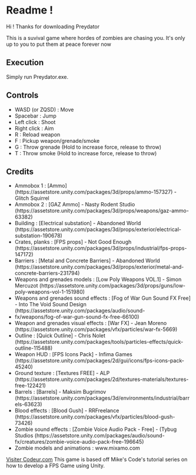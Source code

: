 <h1>Readme !</h1>

Hi ! Thanks for downloading Preydator

This is a suvival game where hordes of zombies are chasing you. It's only up to you to put them at peace forever now

<h2>Execution</h2>
Simply run Preydator.exe.

<h2>Controls</h2>
<ul>
  <li>WASD (or ZQSD) : Move</li>
  <li>Spacebar : Jump</li>
  <li>Left click : Shoot</li>
  <li>Right click : Aim</li>
  <li>R : Reload weapon</li>
  <li>F : Pickup weapon/grenade/smoke</li>
  <li>G : Throw grenade (Hold to increase force, release to throw)</li>
  <li>T : Throw smoke (Hold to increase force, release to throw)</li>
</ul>

<h2>Credits</h2>
<ul>
  <li>Ammobox 1 : [Ammo](https://assetstore.unity.com/packages/3d/props/ammo-157327) - Glitch Squirrel</li>
  <li>Ammobox 2 : [GAZ Ammo] - Nasty Rodent Studio (https://assetstore.unity.com/packages/3d/props/weapons/gaz-ammo-63382)</li>
  <li>Building : [Electrical substation] - Abandoned World (https://assetstore.unity.com/packages/3d/props/exterior/electrical-substation-190678)</li>
  <li>Crates, planks : [FPS props] - Not Good Enough (https://assetstore.unity.com/packages/3d/props/industrial/fps-props-147172)</li>
  <li>Barriers : [Metal and Concrete Barriers] - Abandoned World (https://assetstore.unity.com/packages/3d/props/exterior/metal-and-concrete-barriers-231794)</li>
  <li>Weapons and grenades models : [Low Poly Weapons VOL.1] - Simon Mercuzot (https://assetstore.unity.com/packages/3d/props/guns/low-poly-weapons-vol-1-151980)</li>
  <li>Weapons and grenades sound effects : [Fog of War Gun Sound FX Free] - Into The Void Sound Design (https://assetstore.unity.com/packages/audio/sound-
  <li>fx/weapons/fog-of-war-gun-sound-fx-free-66100)</li>
  <li>Weapon and grenades visual effects : [War FX] - Jean Moreno (https://assetstore.unity.com/packages/vfx/particles/war-fx-5669)</li>
  <li>Outline : [Quick Outline] - Chris Nolet (https://assetstore.unity.com/packages/tools/particles-effects/quick-outline-115488)</li>
  <li>Weapon HUD : [FPS Icons Pack] - Infima Games (https://assetstore.unity.com/packages/2d/gui/icons/fps-icons-pack-45240)</li>
  <li>Ground texture : [Textures FREE] - ALP (https://assetstore.unity.com/packages/2d/textures-materials/textures-free-122421)</li>
  <li>Barrels : [Barrels] - Maksim Bugrimov (https://assetstore.unity.com/packages/3d/environments/industrial/barrels-63623)</li>
  <li>Blood effects : [Blood Gush] - RRFreelance (https://assetstore.unity.com/packages/vfx/particles/blood-gush-73426)</li>
  <li>Zombie sound effects : [Zombie Voice Audio Pack - Free] - (Tybug Studios (https://assetstore.unity.com/packages/audio/sound-fx/creatures/zombie-voice-audio-pack-free-196645)</li>
  <li>Zombie models and animations : www.mixamo.com</li>
</ul>
<a href="https://www.codeur.com">Visiter Codeur.com</a>
This game is based off Mike's Code's tutorial series on how to develop a FPS Game using Unity.

